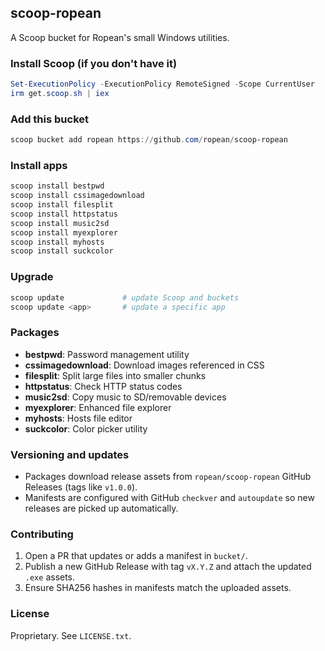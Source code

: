 ## scoop-ropean

A Scoop bucket for Ropean's small Windows utilities.

### Install Scoop (if you don't have it)

```powershell
Set-ExecutionPolicy -ExecutionPolicy RemoteSigned -Scope CurrentUser
irm get.scoop.sh | iex
```

### Add this bucket

```powershell
scoop bucket add ropean https://github.com/ropean/scoop-ropean
```

### Install apps

```powershell
scoop install bestpwd
scoop install cssimagedownload
scoop install filesplit
scoop install httpstatus
scoop install music2sd
scoop install myexplorer
scoop install myhosts
scoop install suckcolor
```

### Upgrade

```powershell
scoop update             # update Scoop and buckets
scoop update <app>       # update a specific app
```

### Packages

- **bestpwd**: Password management utility
- **cssimagedownload**: Download images referenced in CSS
- **filesplit**: Split large files into smaller chunks
- **httpstatus**: Check HTTP status codes
- **music2sd**: Copy music to SD/removable devices
- **myexplorer**: Enhanced file explorer
- **myhosts**: Hosts file editor
- **suckcolor**: Color picker utility

### Versioning and updates

- Packages download release assets from `ropean/scoop-ropean` GitHub Releases (tags like `v1.0.0`).
- Manifests are configured with GitHub `checkver` and `autoupdate` so new releases are picked up automatically.

### Contributing

1. Open a PR that updates or adds a manifest in `bucket/`.
2. Publish a new GitHub Release with tag `vX.Y.Z` and attach the updated `.exe` assets.
3. Ensure SHA256 hashes in manifests match the uploaded assets.

### License

Proprietary. See `LICENSE.txt`.
